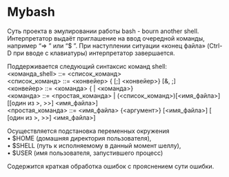 # Mybash
Суть проекта в эмулировании работы bash - bourn another shell. Интерпретатор выдаёт приглашение на ввод очередной команды, например “=> ” или “$ ”. При наступлении ситуации «конец файла» (Ctrl-D при вводе с клавиатуры) интерпретатор завершается.   

Поддерживается следующий синтаксис команд shell:  
<команда_shell> ::= <список_команд>  
<список_команд> ::= <конвейер> { [;] <конвейер>} [&, ;]  
<конвейер> ::= <команда> { | <команда>}  
<команда> ::= <простая_команда> | (<список_команд>)[<имя_файла>] [[один из >, >>] <имя_файла>]  
<простая_команда> ::= <имя_файла> {<аргумент>} [<имя_файла>] [ [один из >, >>] <имя_файла>]  
  
Осуществляется подстановка переменных окружения   
• $HOME (домашняя директория пользователя),  
• $SHELL (путь к исполняемому в данный момент шеллу),  
• $USER (имя пользователя, запустившего процесс)  
  
  
Содержится краткая обработка ошибок с прояснением сути ошибки.  
